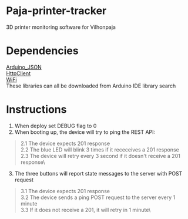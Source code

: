 # Paja-printer-tracker
3D printer monitoring software for Vilhonpaja

# Dependencies
[Arduino_JSON](https://github.com/arduino-libraries/Arduino_JSON)\
[HttpClient](https://reference.arduino.cc/reference/en/libraries/httpclient/)\
[WiFi](https://reference.arduino.cc/reference/en/libraries/wifi/)\
These libraries can all be downloaded from Arduino IDE library search

# Instructions

1. When deploy set DEBUG flag to 0
2. When booting up, the device will try to ping the REST API:
  >2.1 The device expects 201 response\
  >2.2 The blue LED will blink 3 times if it receceives a 201 response\
  >2.3 The device will retry every 3 second if it doesn't receive a 201 response\
3. The three buttons will report state messages to the server with POST request
  >3.1 The device expects 201 response\
  >3.2 The device sends a ping POST request to the server every 1 minute\
  >3.3 If it does not receive a 201, it will retry in 1 minute\
